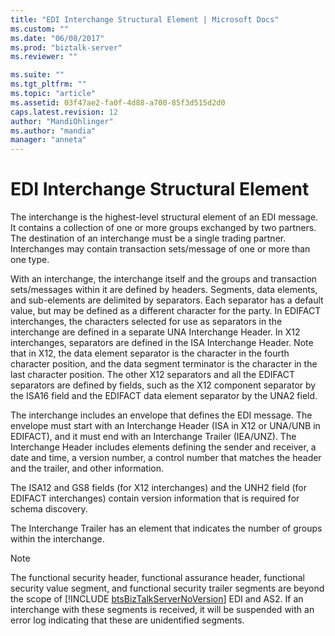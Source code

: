 ```yaml
---
title: "EDI Interchange Structural Element | Microsoft Docs"
ms.custom: ""
ms.date: "06/08/2017"
ms.prod: "biztalk-server"
ms.reviewer: ""

ms.suite: ""
ms.tgt_pltfrm: ""
ms.topic: "article"
ms.assetid: 03f47ae2-fa0f-4d88-a700-85f3d515d2d0
caps.latest.revision: 12
author: "MandiOhlinger"
ms.author: "mandia"
manager: "anneta"
---
```

# EDI Interchange Structural Element
The interchange is the highest-level structural element of an EDI message. It contains a collection of one or more groups exchanged by two partners. The destination of an interchange must be a single trading partner. Interchanges may contain transaction sets/message of one or more than one type.  
  
 With an interchange, the interchange itself and the groups and transaction sets/messages within it are defined by headers. Segments, data elements, and sub-elements are delimited by separators. Each separator has a default value, but may be defined as a different character for the party. In EDIFACT interchanges, the characters selected for use as separators in the interchange are defined in a separate UNA Interchange Header. In X12 interchanges, separators are defined in the ISA Interchange Header. Note that in X12, the data element separator is the character in the fourth character position, and the data segment terminator is the character in the last character position. The other X12 separators and all the EDIFACT separators are defined by fields, such as the X12 component separator by the ISA16 field and the EDIFACT data element separator by the UNA2 field.  
  
 The interchange includes an envelope that defines the EDI message. The envelope must start with an Interchange Header (ISA in X12 or UNA/UNB in EDIFACT), and it must end with an Interchange Trailer (IEA/UNZ). The Interchange Header includes elements defining the sender and receiver, a date and time, a version number, a control number that matches the header and the trailer, and other information.  
  
 The ISA12 and GS8 fields (for X12 interchanges) and the UNH2 field (for EDIFACT interchanges) contain version information that is required for schema discovery.  
  
 The Interchange Trailer has an element that indicates the number of groups within the interchange.  
  
> [!NOTE]
>  The functional security header, functional assurance header, functional security value segment, and functional security trailer segments are beyond the scope of [!INCLUDE [btsBizTalkServerNoVersion](../includes/btsbiztalkservernoversion-md.md)] EDI and AS2. If an interchange with these segments is received, it will be suspended with an error log indicating that these are unidentified segments.